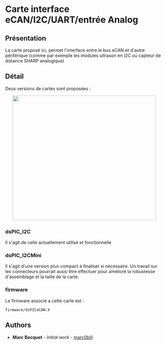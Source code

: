 # Carte interface eCAN/I2C/UART/entrée Analog

## Présentation

La carte proposé ici, permet l'interface entre le bus eCAN et d'autre périférique (comme par exemple les modules ultrason en I2C ou capteur de distance SHARP analogique)

## Détail

Deux versions de cartes sont proposées : 
<p align="center">
  <img width="460" height="400" src="https://github.com/marc0bill/RobotMT/blob/master/ressourceWiki/interfaceI2C_eCAN_photo.png/460/300">
</p>


### dsPIC_I2C

Il s'agit de celle actuellement utilisé et fonctionnelle

### dsPIC_I2CMini

Il s'agit d'une version plus compact à finaliser si nécessaire.
Un travail sur les connecteurs pourrait aussi être effectuer pour amélioré la robustesse d'assemblage et la taille de la carte.


### firmware

Le firmware associé a cette carte est :

```
firmware/dsPICeCAN.X
```

## Authors

* **Marc Bocquet** - *Initial work* - [marc0bill](https://github.com/marc0bill)
